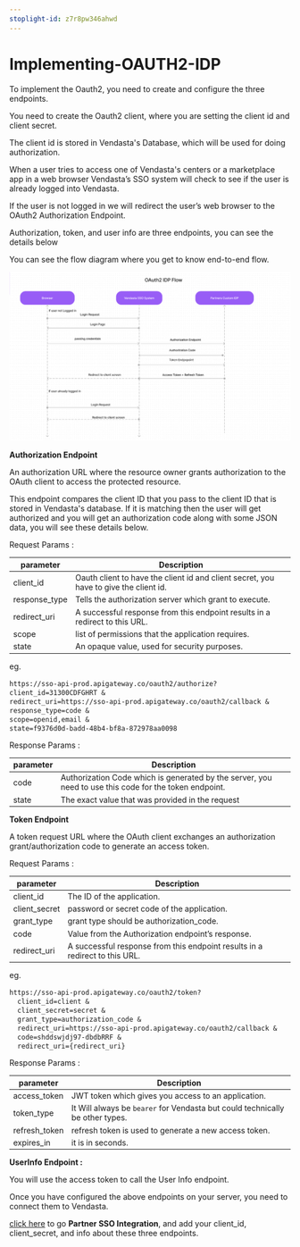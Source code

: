 ```yaml
---
stoplight-id: z7r8pw346ahwd
---
```


# Implementing-OAUTH2-IDP

To implement the Oauth2, you need to create and configure the three endpoints.

You need to create the Oauth2 client, where you are setting the client id and client secret. 

The client id is stored in Vendasta's Database, which will be used for doing authorization.

When a user tries to access one of Vendasta's centers or a marketplace app in a web browser Vendasta’s SSO system will check to see if the user is already logged into Vendasta. 

If the user is not logged in we will redirect the user’s web browser to the OAuth2 Authorization Endpoint. 

Authorization, token, and user info are three endpoints, you can see the details below 

You can see the flow diagram where you get to know end-to-end flow. 

![Oauth2_flow_diagram.png](../../assets/images/flow_diagram.png)





**Authorization Endpoint**


An authorization URL where the resource owner grants authorization to the OAuth client to access the protected resource.

This endpoint compares the client ID that you pass to the client ID that is stored in Vendasta's database. If it is matching then the user will get authorized and you will get an authorization code along with some JSON data, you will see these details below.

Request Params :



parameter | Description  
---------|----------|
|client_id    |Oauth client to have the client id and client secret, you have to give the client id.
|response_type |Tells the authorization server which grant to execute.
|redirect_uri  |A successful response from this endpoint results in a redirect to this URL.
|scope |list of permissions that the application requires.
|state |An opaque value, used for security purposes.

eg.

    https://sso-api-prod.apigateway.co/oauth2/authorize?
    client_id=31300CDFGHRT &   
    redirect_uri=https://sso-api-prod.apigateway.co/oauth2/callback &
    response_type=code & 
    scope=openid,email &     
    state=f9376d0d-badd-48b4-bf8a-872978aa0098


Response Params :

parameter | Description  
---------|----------|
|code    | Authorization Code which is generated by the server, you need to use this code for the token endpoint.
|state  |The exact value that was provided in the request



**Token Endpoint**

A token request URL where the OAuth client exchanges an authorization grant/authorization code to generate an access token.



Request Params :

parameter | Description  
---------|----------|
|client_id | The ID of the application. 
|client_secret | password or secret code of the application.
|grant_type   |grant type should be authorization_code. 
|code | Value from the Authorization endpoint’s response.
|redirect_uri  |A successful response from this endpoint results in a redirect to this URL.

eg.

    https://sso-api-prod.apigateway.co/oauth2/token?
      client_id=client &
      client_secret=secret &
      grant_type=authorization_code &   
      redirect_uri=https://sso-api-prod.apigateway.co/oauth2/callback &
      code=shddswjdj97-dbdbRRF &
      redirect_uri={redirect_uri}


Response Params :

parameter | Description  
---------|----------|
|access_token | JWT token which gives you access to an application.
|token_type | It Will always be `bearer` for Vendasta but could technically be other types.
|refresh_token   | refresh token is used to generate a new access token.
|expires_in |it is in seconds.

**UserInfo Endpoint :**

You will use the access token to call the User Info endpoint.



Once you have configured the above endpoints on your server, you need to connect them to Vendasta.

[click here](https://partners.vendasta.com/integrations/sso![partners_sso.png](../../assets/images/partners_sso.png)
) to go **Partner SSO Integration**, and add your client_id, client_secret, and info about
 these three endpoints.



